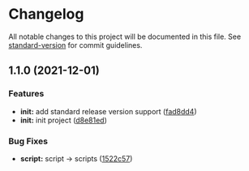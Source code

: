# Changelog

All notable changes to this project will be documented in this file. See [standard-version](https://github.com/conventional-changelog/standard-version) for commit guidelines.

## 1.1.0 (2021-12-01)


### Features

* **init:** add standard release version support ([fad8dd4](https://github.com/bui-duc-huy/Conventional-Commits/commit/fad8dd48ee44c69905c1f32b9b2be1368b5505ea))
* **init:** init project ([d8e81ed](https://github.com/bui-duc-huy/Conventional-Commits/commit/d8e81ed3de72e3835e3fa7eac74376612e0b9b51))


### Bug Fixes

* **script:** script -> scripts ([1522c57](https://github.com/bui-duc-huy/Conventional-Commits/commit/1522c57ab1808dfd7915db39483d6a49a2989307))
